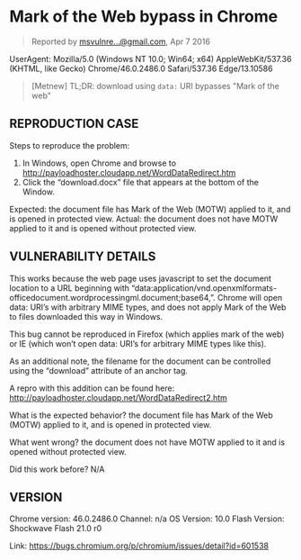 # Mark of the Web bypass in Chrome

> Reported by msvulnre...@gmail.com, Apr 7 2016

UserAgent: Mozilla/5.0 (Windows NT 10.0; Win64; x64) AppleWebKit/537.36 (KHTML, like Gecko) Chrome/46.0.2486.0 Safari/537.36 Edge/13.10586

> [Metnew] TL;DR: download using `data:` URI bypasses "Mark of the web"

## REPRODUCTION CASE

Steps to reproduce the problem:

1. In Windows, open Chrome and browse to http://payloadhoster.cloudapp.net/WordDataRedirect.htm
2. Click the “download.docx” file that appears at the bottom of the Window.

Expected: the document file has Mark of the Web (MOTW) applied to it, and is opened in protected view.
Actual: the document does not have MOTW applied to it and is opened without protected view.

## VULNERABILITY DETAILS

This works because the web page uses javascript to set the document location to a URL beginning with “data:application/vnd.openxmlformats-officedocument.wordprocessingml.document;base64,”. Chrome will open data: URI’s with arbitrary MIME types, and does not apply Mark of the Web to files downloaded this way in Windows.

This bug cannot be reproduced in Firefox (which applies mark of the web) or IE (which won’t open data: URI’s for arbitrary MIME types like this).

As an additional note, the filename for the document can be controlled using the “download” attribute of an anchor tag.

A repro with this addition can be found here:
http://payloadhoster.cloudapp.net/WordDataRedirect2.htm

What is the expected behavior?
the document file has Mark of the Web (MOTW) applied to it, and is opened in protected view.

What went wrong?
the document does not have MOTW applied to it and is opened without protected view.

Did this work before? N/A 

## VERSION

Chrome version: 46.0.2486.0  Channel: n/a
OS Version: 10.0
Flash Version: Shockwave Flash 21.0 r0

Link: https://bugs.chromium.org/p/chromium/issues/detail?id=601538